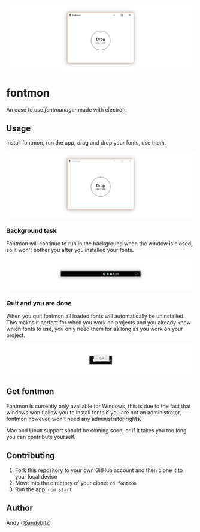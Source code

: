 ![fontmon start](https://raw.githubusercontent.com/AndyBitz/art/master/fontmon/repo-banner.png)

# fontmon

An ease to use _fontmanager_ made with electron.


## Usage

Install fontmon, run the app, drag and drop your fonts, use them.

![fontmon usage](https://raw.githubusercontent.com/AndyBitz/art/master/fontmon/repo-drag-and-drop.gif)


### Background task

Fontmon will continue to run in the background when the window is closed, so it won't bother you after you installed your fonts.

![fontmon background task](https://raw.githubusercontent.com/AndyBitz/art/master/fontmon/repo-background.png)


### Quit and you are done

When you quit fontmon all loaded fonts will automatically be uninstalled. This makes it perfect for when you work on projects and you already know which fonts to use, you only need them for as long as you work on your project.

![fontmon quit and you are done](https://raw.githubusercontent.com/AndyBitz/art/master/fontmon/repo-quit.png)


## Get fontmon

Fontmon is currently only available for Windows, this is due to the fact that windows won't allow you to install fonts if you are not an administrator, fontmon however, won't need any administrator rights.

Mac and Linux support should be coming soon, or if it takes you too long you can contribute yourself.

## Contributing

1. Fork this repository to your own GitHub account and then clone it to your local device
2. Move into the directory of your clone: `cd fontmon`
3. Run the app: `npm start`

## Author

Andy ([@andybitz](https://twitter.com/andybitz_))
